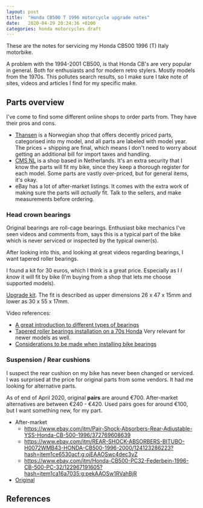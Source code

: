 ```yaml
---
layout: post
title:  "Honda CB500 T 1996 motorcycle upgrade notes"
date:   2020-04-29 20:24:36 +0200
categories: honda motorcycles draft
---
```


These are the notes for servicing my Honda CB500 1996 (T) Italy motorbike.

A problem with the 1994-2001 CB500, is that Honda CB's are very popular in
general. Both for enthusiasts and for modern retro stylers. Mostly models
from the 1970s. This pollutes search results, so I make sure I take note of
sites, videos and articles I find for my specific make.

## Parts overview

I've come to find some different online shops to order parts from. They have
their pros and cons.

- [Thansen](https://www.thansen.no/scooter-mc/motorsykkel-og-mx/reservedeler/honda/cb500/)
  is a Norwegian shop that offers decently priced parts, categorised into my
  model, and all parts are labeled with model year. The prices + shipping
  are final, which means I don't need to worry about getting an additional
  bill for import taxes and handling.
- [CMS NL](https://www.cmsnl.com/honda-cb500-1996-t-italy_model1571/) is
  a shop based in Netherlands. It's an extra security that I know the parts
  will fit my bike, since they keep a thorough register for each model.
  Some parts are vastly over-priced, but for general items, it's okay.
- eBay has a lot of after-market listings. It comes with the extra work of
  making sure the parts will *actually* fit. Talk to the sellers, and make
  measurements before ordering.

### Head crown bearings

Original bearings are roll-cage bearings. Enthusiast bike mechanics I've seen
videos and comments from, says this is a typical part of the bike which is
never serviced or inspected by the typical owner(s).

After looking into this, and looking at great videos regarding bearings, I
want tapered roller bearings.

I found a kit for 30 euros, which I think is a great price. Especially as I
*I know* it will fit by bike (I'm buying from a shop that lets me choose
supported models).

[Upgrade kit](https://www.cmsnl.com/honda-cb500-1996-t-italy_model1571/tapered-steering-bearing-kit_ssh903r/).
The fit is described as upper dimensions 26 x 47 x 15mm
and lower as 30 x 55 x 17mm.

Video references:
- [A great introduction to different types of bearings](https://www.youtube.com/watch?v=UhMz44y_EwY)
- [Tapered roller bearings installation on a 70s Honda](https://www.youtube.com/watch?v=O3kXkO5yEwY)
  Very relevant for newer models as well.
- [Considerations to be made when installing bike bearings](https://www.youtube.com/watch?v=f08K-O0qDe0)

### Suspension / Rear cushions

I suspect the rear cushion on my bike has never been changed or serviced.
I was surprised at the price for original parts from some vendors. It had me
looking for alternative parts.

As of end of April 2020, original **pairs** are around €700. After-market
alternatives are between €240 - €420.  Used pairs goes for around €100, but
I want something new, for my part.

- After-market
  - https://www.ebay.com/itm/Pair-Shock-Absorbers-Rear-Adjustable-YSS-Honda-CB-500-1996/372769608639
  - https://www.ebay.com/itm/REAR-SHOCK-ABSORBERS-BITUBO-H0072WMB43-HONDA-CB500-1996-2000/124123286223?hash=item1ce6530acf:g:ojEAAOSwc4dec3yZ
  - https://www.ebay.com/itm/Honda-CB500-PC32-Federbein-1996-CB-500-PC-32/122967191605?hash=item1ca16a7035:g:pekAAOSw1RVahBjR
- [Original](https://www.cmsnl.com/honda-cb500-1997-v-northern-europe_model1586/cushion-assy-rear_52400my5731/)

## References

